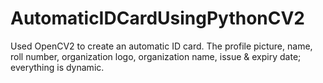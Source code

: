 # AutomaticIDCardUsingPythonCV2
Used OpenCV2 to create an automatic ID card. The profile picture, name, roll number,  organization logo, organization name, issue &amp; expiry date; everything is dynamic.
